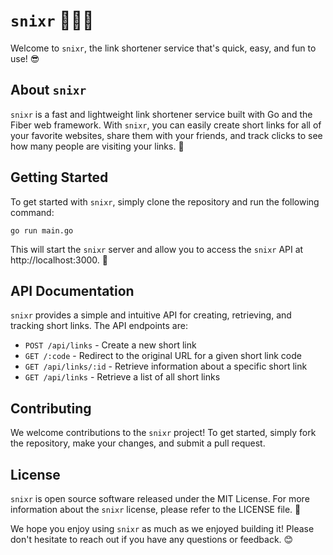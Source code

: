 # `snixr` 👨‍💻🔗

Welcome to `snixr`, the link shortener service that's quick, easy, and fun to use! 😎

## About `snixr`

`snixr` is a fast and lightweight link shortener service built with Go and the Fiber web framework. With `snixr`, you can easily create short links for all of your favorite websites, share them with your friends, and track clicks to see how many people are visiting your links. 🚀

## Getting Started

To get started with `snixr`, simply clone the repository and run the following command:

```shell
go run main.go
```

This will start the `snixr` server and allow you to access the `snixr` API at http://localhost:3000. 🚀

## API Documentation

`snixr` provides a simple and intuitive API for creating, retrieving, and tracking short links. The API endpoints are:

- `POST /api/links` - Create a new short link
- `GET /:code` - Redirect to the original URL for a given short link code
- `GET /api/links/:id` - Retrieve information about a specific short link
- `GET /api/links` - Retrieve a list of all short links

## Contributing

We welcome contributions to the `snixr` project! To get started, simply fork the repository, make your changes, and submit a pull request. 

## License

`snixr` is open source software released under the MIT License. For more information about the `snixr` license, please refer to the LICENSE file. 📜


We hope you enjoy using `snixr` as much as we enjoyed building it! Please don't hesitate to reach out if you have any questions or feedback. 😊

